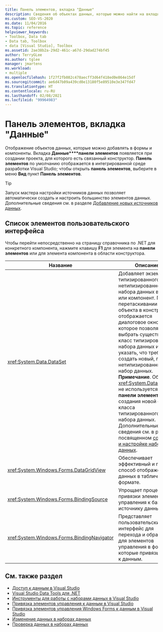 ```yaml
---
title: Панель элементов, вкладка "Данные"
description: Сведения об объектах данных, которые можно найти на вкладке "Данные" панели элементов.
ms.custom: SEO-VS-2020
ms.date: 11/04/2016
ms.topic: reference
helpviewer_keywords:
- Toolbox, Data tab
- Data tab, Toolbox
- data [Visual Studio], Toolbox
ms.assetid: 2ae38b2a-29d2-461c-a67d-29dad274bf45
author: TerryGLee
ms.author: tglee
manager: jmartens
ms.workload:
- multiple
ms.openlocfilehash: 1f27f2fb082c478aecff3d64f418ed0e864e15df
ms.sourcegitcommit: ae6d47b09a439cd0e13180f5e89510e3e347fd47
ms.translationtype: HT
ms.contentlocale: ru-RU
ms.lasthandoff: 02/08/2021
ms.locfileid: "99964983"
---
```

# <a name="toolbox-data-tab"></a>Панель элементов, вкладка "Данные"

Отображение объектов данных, которые можно добавлять в формы и компоненты. Вкладка **Данные****панели элементов** появляется при создании проекта, для которого есть связанный конструктор. **Панель элементов** по умолчанию отображается в интегрированной среде разработки Visual Studio; чтобы открыть **панель элементов**, выберите в меню **Вид** пункт **Панель элементов**.

> [!TIP]
> Запуск мастера настройки источников данных позволяет автоматически создать и настроить большинство элементов данных. Дополнительные сведения см. в разделе [Добавление новых источников данных](../../data-tools/add-new-data-sources.md).

## <a name="ui-element-list"></a>Список элементов пользовательского интерфейса

Чтобы перейти непосредственно на страницу справочника по .NET для конкретного компонента, нажмите клавишу **F1** для элемента на **панели элементов** или для элемента компонента в области конструктора.

|Название|Описание:|
|----------|-----------------|
|<xref:System.Data.DataSet>|Добавляет экземпляр типизированного или нетипизированного набора данных в форму или компонент. При перетаскивании объекта в конструктор отображается диалоговое окно, которое позволяет выбрать существующий класс типизированного набора данных или указать, что требуется создать новый, пустой, нетипизированный набор данных. **Примечание**. Объект <xref:System.Data.DataSet> не используется на **панели элементов** для создания новой схемы и класса типизированного набора данных. Дополнительные сведения см. в разделе, посвященном [созданию и настройке наборов данных](../../data-tools/create-and-configure-datasets-in-visual-studio.md).|
|<xref:System.Windows.Forms.DataGridView>|Обеспечивает эффективный и гибкий способ отображения данных в табличном формате.|
|<xref:System.Windows.Forms.BindingSource>|Упрощает процесс привязки элементов управления к базовому источнику данных.|
|<xref:System.Windows.Forms.BindingNavigator>|Представляет пользовательский интерфейс для перехода и обработки для элементов управления в форме, которые привязываются к данным.|

## <a name="see-also"></a>См. также раздел

- [Доступ к данным в Visual Studio](../../data-tools/accessing-data-in-visual-studio.md)
- [Visual Studio Data Tools для .NET](../../data-tools/visual-studio-data-tools-for-dotnet.md)
- [Инструменты для работы с наборами данных в Visual Studio](../../data-tools/dataset-tools-in-visual-studio.md)
- [Привязка элементов управления к данным в Visual Studio](../../data-tools/bind-controls-to-data-in-visual-studio.md)
- [Привязка элементов управления Windows Forms к данным в Visual Studio](../../data-tools/bind-windows-forms-controls-to-data-in-visual-studio.md)
- [Изменение данных в наборах данных](../../data-tools/edit-data-in-datasets.md)
- [Проверка данных в наборах данных](../../data-tools/validate-data-in-datasets.md)
